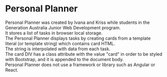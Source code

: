 # Personal Planner
Personal Planner was created by Ivana and Kriss while students in the Generation Australia Junior Web Development program. \
It stores a list of tasks in browser local storage. \
The Personal Planner displays tasks by creating cards from a template literal (or template string) which contains card HTML.  \
The string is interpolated with data from each task. \
The card DIV has a class attribute with the value "card" in order to be styled with Bootstrap, and it is appended to the document body. \
Personal Planner does not use a framework or library such as Angular or React.
